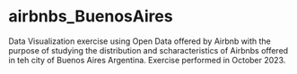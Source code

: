 # airbnbs_BuenosAires
Data Visualization exercise using Open Data offered by Airbnb with the purpose of studying the distribution and scharacteristics of Airbnbs offered in teh city of Buenos Aires Argentina. Exercise performed in October 2023.
